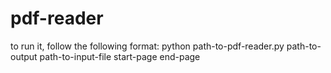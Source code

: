 ﻿# pdf-reader

to run it, follow the following format:
python path-to-pdf-reader.py path-to-output path-to-input-file start-page end-page
